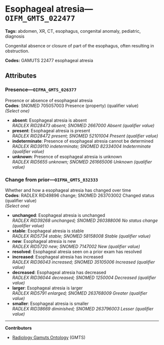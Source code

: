 # Esophageal atresia—`OIFM_GMTS_022477`

**Tags:** abdomen, XR, CT, esophagus, congenital anomaly, pediatric, diagnosis

Congenital absence or closure of part of the esophagus, often resulting in obstruction.

**Codes:** GAMUTS 22477 esophageal atresia

## Attributes

### Presence—`OIFMA_GMTS_026377`

Presence or absence of esophageal atresia  
**Codes**: SNOMED 705057003 Presence (property) (qualifier value)  
*(Select one)*

- **absent**: Esophageal atresia is absent  
_RADLEX RID28473 absent; SNOMED 2667000 Absent (qualifier value)_
- **present**: Esophageal atresia is present  
_RADLEX RID28472 present; SNOMED 52101004 Present (qualifier value)_
- **indeterminate**: Presence of esophageal atresia cannot be determined  
_RADLEX RID39110 indeterminate; SNOMED 82334004 Indeterminate (qualifier value)_
- **unknown**: Presence of esophageal atresia is unknown  
_RADLEX RID5655 unknown; SNOMED 261665006 Unknown (qualifier value)_

### Change from prior—`OIFMA_GMTS_832333`

Whether and how a esophageal atresia has changed over time  
**Codes**: RADLEX RID49896 change; SNOMED 263703002 Changed status (qualifier value)  
*(Select one)*

- **unchanged**: Esophageal atresia is unchanged  
_RADLEX RID39268 unchanged; SNOMED 260388006 No status change (qualifier value)_
- **stable**: Esophageal atresia is stable  
_RADLEX RID5734 stable; SNOMED 58158008 Stable (qualifier value)_
- **new**: Esophageal atresia is new  
_RADLEX RID5720 new; SNOMED 7147002 New (qualifier value)_
- **resolved**: Esophageal atresia seen on a prior exam has resolved  
- **increased**: Esophageal atresia has increased  
_RADLEX RID36043 increased; SNOMED 35105006 Increased (qualifier value)_
- **decreased**: Esophageal atresia has decreased  
_RADLEX RID36044 decreased; SNOMED 1250004 Decreased (qualifier value)_
- **larger**: Esophageal atresia is larger  
_RADLEX RID5791 enlarged; SNOMED 263768009 Greater (qualifier value)_
- **smaller**: Esophageal atresia is smaller  
_RADLEX RID38669 diminished; SNOMED 263796003 Lesser (qualifier value)_

---

**Contributors**

- [Radiology Gamuts Ontology](https://gamuts.net/) (GMTS)